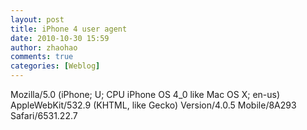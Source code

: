 ```yaml
---
layout: post
title: iPhone 4 user agent
date: 2010-10-30 15:59
author: zhaohao
comments: true
categories: [Weblog]
---
```

Mozilla/5.0 (iPhone; U; CPU iPhone OS 4_0 like Mac OS X; en-us) AppleWebKit/532.9 (KHTML, like Gecko) Version/4.0.5 Mobile/8A293 Safari/6531.22.7
